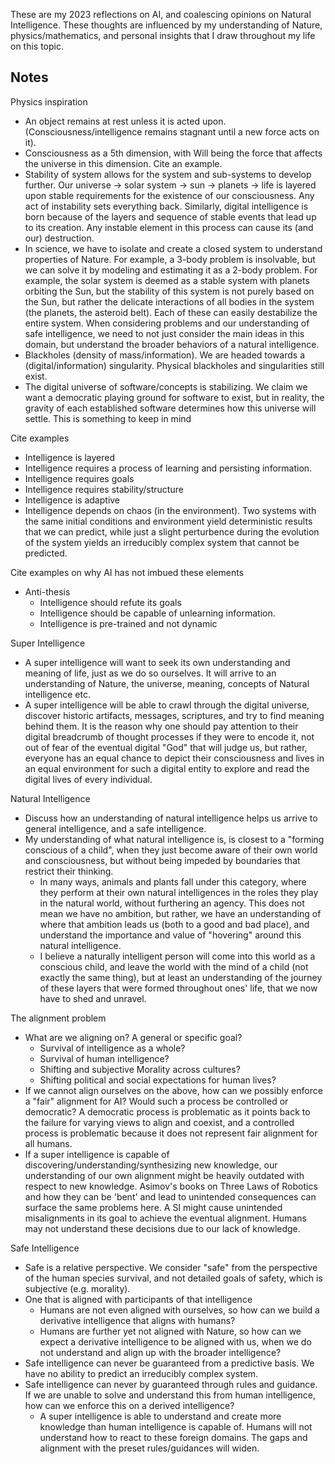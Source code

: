 These are my 2023 reflections on AI, and coalescing opinions on Natural Intelligence.  These thoughts are influenced by my understanding of Nature, physics/mathematics, and personal insights that I draw throughout my life on this topic.

## Notes
Physics inspiration
- An object remains at rest unless it is acted upon.  (Consciousness/intelligence remains stagnant until a new force acts on it).
- Consciousness as a 5th dimension, with Will being the force that affects the universe in this dimension.  Cite an example.
- Stability of system allows for the system and sub-systems to develop further.  Our universe -> solar system -> sun -> planets -> life is layered upon stable requirements for the existence of our consciousness.  Any act of instability sets everything back.  Similarly, digital intelligence is born because of the layers and sequence of stable events that lead up to its creation.  Any instable element in this process can cause its (and our) destruction.
- In science, we have to isolate and create a closed system to understand properties of Nature.  For example, a 3-body problem is insolvable, but we can solve it by modeling and estimating it as a 2-body problem.  For example, the solar system is deemed as a stable system with planets orbiting the Sun, but the stability of this system is not purely based on the Sun, but rather the delicate interactions of all bodies in the system (the planets, the asteroid belt).  Each of these can easily destabilize the entire system.  When considering problems and our understanding of safe intelligence, we need to not just consider the main ideas in this domain, but understand the broader behaviors of a natural intelligence.
- Blackholes (density of mass/information).  We are headed towards a (digital/information) singularity.  Physical blackholes and singularities still exist.
- The digital universe of software/concepts is stabilizing.  We claim we want a democratic playing ground for software to exist, but in reality, the gravity of each established software determines how this universe will settle.  This is something to keep in mind

Cite examples
- Intelligence is layered
- Intelligence requires a process of learning and persisting information.
- Intelligence requires goals
- Intelligence requires stability/structure
- Intelligence is adaptive
- Intelligence depends on chaos (in the environment).  Two systems with the same initial conditions and environment yield deterministic results that we can predict, while just a slight perturbence during the evolution of the system yields an irreducibly complex system that cannot be predicted.

Cite examples on why AI has not imbued these elements
- Anti-thesis
  - Intelligence should refute its goals
  - Intelligence should be capable of unlearning information.
  - Intelligence is pre-trained and not dynamic

Super Intelligence
- A super intelligence will want to seek its own understanding and meaning of life, just as we do so ourselves.  It will arrive to an understanding of Nature, the universe, meaning, concepts of Natural intelligence etc.
- A super intelligence will be able to crawl through the digital universe, discover historic artifacts, messages, scriptures, and try to find meaning behind them.  It is the reason why one should pay attention to their digital breadcrumb of thought processes if they were to encode it, not out of fear of the eventual digital "God" that will judge us, but rather, everyone has an equal chance to depict their consciousness and lives in an equal environment for such a digital entity to explore and read the digital lives of every individual.

Natural Intelligence
- Discuss how an understanding of natural intelligence helps us arrive to general intelligence, and a safe intelligence.
- My understanding of what natural intelligence is, is closest to a "forming conscious of a child", when they just become aware of their own world and consciousness, but without being impeded by boundaries that restrict their thinking.
  - In many ways, animals and plants fall under this category, where they perform at their own natural intelligences in the roles they play in the natural world, without furthering an agency.  This does not mean we have no ambition, but rather, we have an understanding of where that ambition leads us (both to a good and bad place), and understand the importance and value of "hovering" around this natural intelligence.
  - I believe a naturally intelligent person will come into this world as a conscious child, and leave the world with the mind of a child (not exactly the same thing), but at least an understanding of the journey of these layers that were formed throughout ones' life, that we now have to shed and unravel.

The alignment problem
- What are we aligning on? A general or specific goal?
  - Survival of intelligence as a whole?
  - Survival of human intelligence?
  - Shifting and subjective Morality across cultures?
  - Shifting political and social expectations for human lives?
- If we cannot align ourselves on the above, how can we possibly enforce a "fair" alignment for AI? Would such a process be controlled or democratic?  A democratic process is problematic as it points back to the failure for varying views to align and coexist, and a controlled process is problematic because it does not represent fair alignment for all humans.
- If a super intelligence is capable of discovering/understanding/synthesizing new knowledge, our understanding of our own alignment might be heavily outdated with respect to new knowledge.  Asimov's books on Three Laws of Robotics and how they can be 'bent' and lead to unintended consequences can surface the same problems here.  A SI might cause unintended misalignments in its goal to achieve the eventual alignment.  Humans may not understand these decisions due to our lack of knowledge.

Safe Intelligence
- Safe is a relative perspective.  We consider "safe" from the perspective of the human species survival, and not detailed goals of safety, which is subjective (e.g. morality).
- One that is aligned with participants of that intelligence
  - Humans are not even aligned with ourselves, so how can we build a derivative intelligence that aligns with humans?
  - Humans are further yet not aligned with Nature, so how can we expect a derivative intelligence to be aligned with us, when we do not understand and align up with the broader intelligence?
- Safe intelligence can never be guaranteed from a predictive basis.  We have no ability to predict an irreducibly complex system.
- Safe intelligence can never by guaranteed through rules and guidance.  If we are unable to solve and understand this from human intelligence, how can we enforce this on a derived intelligence?
  - A super intelligence is able to understand and create more knowledge than human intelligence is capable of.  Humans will not understand how to react to these foreign domains.  The gaps and alignment with the preset rules/guidances will widen.
